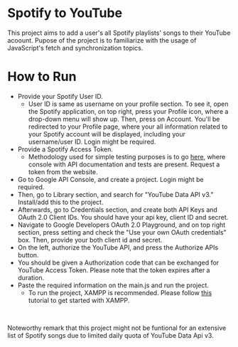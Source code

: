 # Spotify to YouTube
This project aims to add a user's all Spotify playlists' songs to their YouTube acoount. Pupose of the project is to familiarize with the usage of JavaScript's fetch and synchronization topics.

How to Run
===
- Provide your Spotify User ID. 
  - User ID is same as username on your profile section. To see it, open the Spotify application, on top right, press your Profile icon, where a drop-down menu will show up. Then, press on Account. You'll be redirected to your Profile page, where your all information related to your Spotify account will be displayed, including your username/user ID. Login might be required.
- Provide a Spotify Access Token.
  - Methodology used for simple testing purposes is to go [here](https://developer.spotify.com/console/get-playlists/), where console with API documentation and tests are present. Request a token from the website.
- Go to Google API Console, and create a project. Login might be required.
- Then, go to Library section, and search for "YouTube Data API v3." Install/add this to the project.
- Afterwards, go to Credentials section, and create both API Keys and OAuth 2.0 Client IDs. You should have your api key, client ID and secret.
- Navigate to Google Developers OAuth 2.0 Playground, and on top right section, press setting and check the "Use your own OAuth credentials" box. Then, provide your both client id and secret. 
- On the left, authorize the YouTube API, and press the Authorize APIs button.
- You should be given a Authorization code that can be exchanged for YouTube Access Token. Please note that the token expires after a duration.
- Paste the required information on the main.js and run the project.
  - To run the project, XAMPP is recommended. Please follow [this](https://www.youtube.com/watch?v=K-qXW9ymeYQ) tutorial to get started with XAMPP.
<br/>

Noteworthy remark that this project might not be funtional for an extensive list of Spotify songs due to limited daily quota of YouTube Data Api v3.
